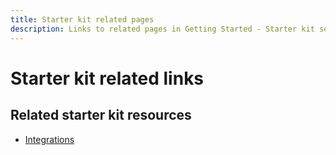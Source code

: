```yaml
---
title: Starter kit related pages
description: Links to related pages in Getting Started - Starter kit section
---
```

# Starter kit related links

## Related starter kit resources

* [Integrations](../back-office-integrations/integrations.md)
